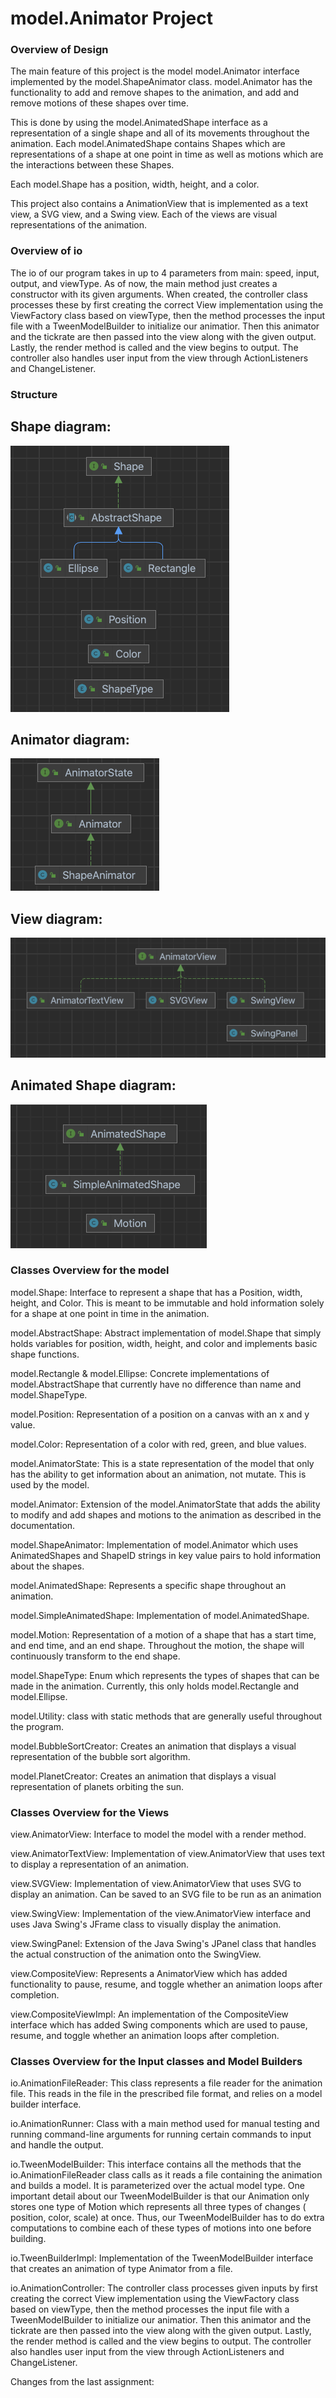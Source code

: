 # model.Animator Project
  
<h3>Overview of Design</h3>
 
The main feature of this project is the model model.Animator interface 
implemented by the model.ShapeAnimator class. model.Animator has the functionality
to add and remove shapes to the animation, and add and remove motions
of these shapes over time.

This is done by using the model.AnimatedShape interface as a representation
of a single shape and all of its movements throughout the animation.
Each model.AnimatedShape contains Shapes which are representations of
a shape at one point in time as well as motions which are the
interactions between these Shapes.

Each model.Shape has a position, width, height, and a color.

This project also contains a AnimationView that is implemented
as a text view, a SVG view, and a Swing view. Each of the views are visual 
representations of the animation. 

<h3>Overview of io</h3>
The io of our program takes in up to 4 parameters from main: speed, 
input, output, and viewType. As of now, the main method just creates a constructor with its 
given arguments. When created, the controller class processes these by first creating 
the correct View implementation using the ViewFactory class based on viewType, then 
the method processes the input file with a TweenModelBuilder to initialize our animatior.
Then this animator and the tickrate are then passed into the view along with the given output.
Lastly, the render method is called and the view begins to output. The controller also handles 
user input from the view through ActionListeners and ChangeListener.

<h3>Structure</h3>
<h2>Shape diagram:</h2>

![](Screen%20Shot%202022-04-03%20at%208.39.11%20PM.png)

<h2>Animator diagram:</h2>

![](Screen%20Shot%202022-04-03%20at%208.39.15%20PM.png)

<h2>View diagram:</h2>

![](Screen%20Shot%202022-04-03%20at%208.39.20%20PM.png)

<h2>Animated Shape diagram:</h2>

![](Screen%20Shot%202022-04-03%20at%208.39.24%20PM.png)


<h3>Classes Overview for the model</h3>

model.Shape: Interface to represent a shape that has a Position, width,
height, and Color. This is meant to be immutable and hold 
information solely for a shape at one point in time in the animation.

model.AbstractShape: Abstract implementation of model.Shape that simply holds
variables for position, width, height, and color and implements
basic shape functions.

model.Rectangle & model.Ellipse: Concrete implementations of model.AbstractShape
that currently have no difference than name and model.ShapeType.

model.Position: Representation of a position on a canvas with an x and y
value.

model.Color: Representation of a color with red, green, and blue values.

model.AnimatorState: This is a state representation of the model that
only has the ability to get information about an animation, not 
mutate. This is used by the model.

model.Animator: Extension of the model.AnimatorState that adds the ability
to modify and add shapes and motions to the animation as described
in the documentation.

model.ShapeAnimator: Implementation of model.Animator which uses AnimatedShapes and 
ShapeID strings in key value pairs to hold information about the shapes.

model.AnimatedShape: Represents a specific shape throughout an animation.

model.SimpleAnimatedShape: Implementation of model.AnimatedShape.

model.Motion: Representation of a motion of a shape that has a start time, 
and end time, and an end shape. Throughout the motion, the shape will
continuously transform to the end shape. 

model.ShapeType: Enum which represents the types of shapes that can be
made in the animation. Currently, this only holds model.Rectangle and model.Ellipse.

model.Utility: class with static methods that are generally useful
throughout the program.

model.BubbleSortCreator: Creates an animation that displays a visual representation 
of the bubble sort algorithm.

model.PlanetCreator: Creates an animation that displays a visual representation
of planets orbiting the sun.

<h3>Classes Overview for the Views</h3>

view.AnimatorView: Interface to model the model with a render method.

view.AnimatorTextView: Implementation of view.AnimatorView that uses text
to display a representation of an animation.

view.SVGView: Implementation of view.AnimatorView that uses SVG
to display an animation. Can be saved to an SVG file 
to be run as an animation

view.SwingView: Implementation of the view.AnimatorView interface 
and uses Java Swing's JFrame class to visually display the animation. 

view.SwingPanel: Extension of the Java Swing's JPanel class that handles the actual 
construction of the animation onto the SwingView.

view.CompositeView: Represents a AnimatorView which has added functionality to pause, resume, and 
toggle whether an animation loops after completion.

view.CompositeViewImpl: An implementation of the CompositeView interface which has added Swing 
components which are used to pause, resume, and toggle whether an animation loops after completion.

<h3>Classes Overview for the Input classes and Model Builders</h3>

io.AnimationFileReader: This class represents a file reader for the animation file. 
This reads in the file in the prescribed file format, and relies on a model 
builder interface.

io.AnimationRunner: Class with a main method used for manual testing and 
running command-line arguments for running certain commands to input and handle the output.

io.TweenModelBuilder: This interface contains all the methods that the io.AnimationFileReader class 
calls as it reads a file containing the animation and builds a model. It is 
parameterized over the actual model type. One important detail about our TweenModelBuilder is
that our Animation only stores one type of Motion which represents all three types of changes (
position, color, scale) at once. Thus, our TweenModelBuilder has to do extra computations to combine
each of these types of motions into one before building. 

io.TweenBuilderImpl: Implementation of the TweenModelBuilder interface that creates an animation of type Animator 
from a file.

io.AnimationController: The controller class processes given inputs by first creating
the correct View implementation using the ViewFactory class based on viewType, then
the method processes the input file with a TweenModelBuilder to initialize our animatior.
Then this animator and the tickrate are then passed into the view along with the given output.
Lastly, the render method is called and the view begins to output. The controller also handles
user input from the view through ActionListeners and ChangeListener.

Changes from the last assignment:

